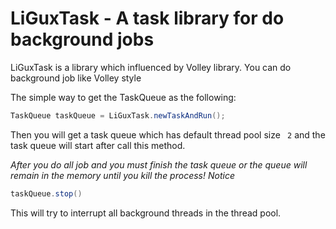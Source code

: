# LiGuxTask - A task library for do background jobs

LiGuxTask is a library which influenced by Volley library. You can do background job like Volley style


The simple way to get the TaskQueue as the following:

```java
TaskQueue taskQueue = LiGuxTask.newTaskAndRun();
```

Then you will get a task queue which has default thread pool size ```
2``` and the task queue will start after call this method.

*After you do all job and you must finish the task queue or the queue will remain in the memory until you kill the process! Notice*

```java
taskQueue.stop()
```

This will try to interrupt all background threads in the thread pool.

